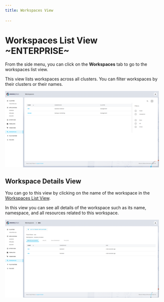 ```yaml
---
title: Workspaces View

---
```


# Workspaces List View ~ENTERPRISE~

From the side menu, you can click on the **Workspaces** tab to go to the workspaces list view.

This view lists workspaces across all clusters. You can filter workspaces by their clusters or their names.

![Workspaces List View](../img/list-workspaces-view.png)

## Workspace Details View

You can go to this view by clicking on the name of the workspace in the [Workspaces List View](#Workspaces-list-view).

In this view you can see all details of the workspace such as its name, namespace, and all resources related to this workspace.

![Workspaces Details View](../img/workspace-details-view.png)
